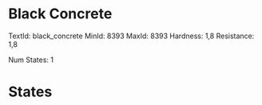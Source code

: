 # Black Concrete
TextId: black_concrete
MinId: 8393
MaxId: 8393
Hardness: 1,8
Resistance: 1,8

Num States: 1
# States
```

```
